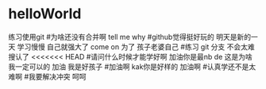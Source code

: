 # helloWorld
练习使用git
#为啥还没有合并啊
tell me why
#github觉得挺好玩的
明天是新的一天 学习慢慢 自己就强大了 come on 为了 孩子老婆自己
#练习 git 分支
不会太难搜认了
<<<<<<< HEAD
#请问什么时候才能学好啊
加油你是最nb de 
这是为啥
我一定可以的
加油
 我是好孩子
#加油啊
kak你是好样的
加油啊
#认真学还不是太难啊
#我要解决冲突 呵呵











